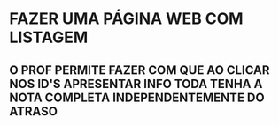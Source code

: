 # FAZER UMA PÁGINA WEB COM LISTAGEM

## O PROF PERMITE FAZER COM QUE AO CLICAR NOS ID'S APRESENTAR INFO TODA TENHA A NOTA COMPLETA INDEPENDENTEMENTE DO ATRASO
